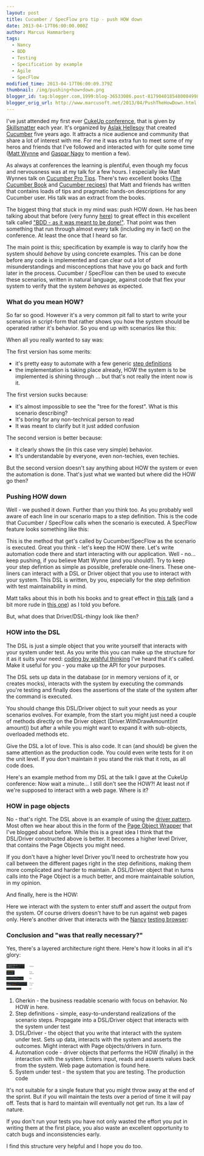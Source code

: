 ```yaml
---
layout: post
title: Cucumber / SpecFlow pro tip - push HOW down
date: 2013-04-17T06:00:00.000Z
author: Marcus Hammarberg
tags:
  - Nancy
  - BDD
  - Testing
  - Specification by example
  - Agile
  - SpecFlow
modified_time: 2013-04-17T06:00:09.379Z
thumbnail: /img/pushing+how+down.png
blogger_id: tag:blogger.com,1999:blog-36533086.post-8179040185480084998
blogger_orig_url: http://www.marcusoft.net/2013/04/PushTheHowDown.html
---
```


I've just attended my first ever [CukeUp conference](http://skillsmatter.com/event/agile-testing/cukeup-2013), that is given by [Skillsmatter](http://www.skillsmatter.com/) each year. It's organized by [Aslak Hellesoy](http://aslakhellesoy.com/) that created [Cucumber](http://cukes.info/) five years ago. It attracts a nice audience and community that share a lot of interest with me. For me it was extra fun to meet some of my heros and friends that I've followed and interacted with for quite some time ([Matt Wynne](http://blog.mattwynne.net/) and [Gaspar Nagy](http://gasparnagy.com/) to mention a few).

As always at conferences the learning is plentiful, even though my focus and nervousness was at my talk for a few hours. I especially like Matt Wynnes talk on [Cucumber Pro Tips](http://skillsmatter.com/podcast/agile-testing/why-your-step-definitions-should-be-one-liners-and-other-pro-tips). There's two excellent books ([The Cucumber Book](http://pragprog.com/book/hwcuc/the-cucumber-book) and [Cucumber recipes](http://pragprog.com/book/dhwcr/cucumber-recipes)) that Matt and friends has written that contains loads of tips and pragmatic hands-on descriptions for any Cucumber user. His talk was an extract from the books.

The biggest thing that stuck in my mind was: push HOW down. He has been talking about that before (very funny [here](http://skillsmatter.com/podcast/agile-testing/refuctoring-your-cukes)) to great effect in this excellent talk called ["BDD - as it was meant to be done!"](http://skillsmatter.com/podcast/agile-scrum/bdd-as-its-meant-to-be-done). That point was then something that run through almost every talk (including my in fact) on the conference. At least the once that I heard so far.

The main point is this; specification by example is way to clarify how the system should *behave* by using concrete examples. This can be done before any code is implemented and can clear out a lot of misunderstandings and misconceptions that have you go back and forth later in the process. Cucumber / SpecFlow can then be used to execute these scenarios, written in natural language, against code that flex your system to verify that the system *behaves* as expected.

### What do you mean HOW?

So far so good. However it's a very common pit fall to start to write your scenarios in script-form that rather shows you how the system should be operated rather it's behavior. So you end up with scenarios like this:

When all you really wanted to say was:

The first version has some merits:

- it's pretty easy to automate with a few generic [step definitions](https://github.com/techtalk/SpecFlow/wiki/Step-Definitions)
- the implementation is taking place already, HOW the system is to be implemented is shining through ... but that's not really the intent now is it.

The first version sucks because:

- it's almost impossible to see the "tree for the forest". What is this scenario describing?
- It's boring for any non-technical person to read
- It was meant to clarify but it just added confusion

The second version is better because:

- it clearly shows the (in this case very simple) behavior.
- It's understandable by everyone, even non-techies, even techies.

But the second version doesn't say anything about HOW the system or even the automation is done. That's just what we wanted but where did the HOW go then?

### Pushing HOW down

Well - we pushed it down. Further than you think too. As you probably well aware of each line in our scenario maps to a step definition. This is the code that Cucumber / SpecFlow calls when the scenario is executed. A SpecFlow feature looks something like this:

This is the method that get's called by Cucumber/SpecFlow as the scenario is executed. Great you think - let's keep the HOW there. Let's write automation code there and start interacting with our application. Well - no... keep pushing, if you believe Matt Wynne (and you should!). Try to keep your step defintion as simple as possible, preferable one-liners. These one-liners can interact with a DSL or Driver object that you use to interact with your system. This DSL is written, by you, especially for the step definition with test maintainability in mind.

Matt talks about this in both his books and to great effect in [this talk](http://skillsmatter.com/podcast/agile-scrum/bdd-as-its-meant-to-be-done) (and a bit more rude in [this one](http://skillsmatter.com/podcast/agile-testing/refuctoring-your-cukes)) as I told you before.

But, what does that Driver/DSL-thingy look like then?

### HOW into the DSL

The DSL is just a simple object that you write yourself that interacts with your system under test. As you write this you can make up the structure for it as it suits your need: [coding by wishful thinking](http://dsoguy.blogspot.se/2007/01/programming-by-wishful-thinking.html) I've heard that it's called. Make it useful for you - you make up the API for your purposes.

The DSL sets up data in the database (or in memory versions of it, or creates mocks), interacts with the system by executing the commands you're testing and finally does the assertions of the state of the system after the command is executed.

You should change this DSL/Driver object to suit your needs as your scenarios evolves. For example, from the start you might just need a couple of methods directly on the Driver object (Driver.WithDrawAmount(int amount)) but after a while you might want to expand it with sub-objects, overloaded methods etc.

Give the DSL a lot of love. This is also code. It can (and should) be given the same attention as the production code. You could even write tests for it on the unit level. If you don't maintain it you stand the risk that it rots, as all code does.

Here's an example method from my DSL at the talk I gave at the CukeUp conference:
Now wait a minute... I still don't see the HOW?! At least not if we're supposed to interact with a web page. Where is it?

### HOW in page objects

No - that's right. The DSL above is an example of using the [driver pattern](http://c2.com/cgi/wiki?BridgePattern). Most often we hear about this in the form of the [Page Object Wrapper](http://www.marcusoft.net/2011/04/clean-up-your-stepsuse-page-objects-in.html) that I've blogged about before. While this is a great idea I think that the DSL/Driver constructed above is better. It becomes a higher level Driver, that contains the Page Objects you might need.

If you don't have a higher level Driver you'll need to orchestrate how you call between the different pages right in the step definitions, making them more complicated and harder to maintain. A DSL/Driver object that in turns calls into the Page Object is a much better, and more maintainable solution, in my opinion.

And finally, here is the HOW:

Here we interact with the system to enter stuff and assert the output from the system. Of course drivers doesn't have to be run against web pages only. Here's another driver that interacts with the [Nancy](http://www.nancyfx.org/) [testing browser](http://www.marcusoft.net/2013/01/NancyTesting1.html):

### Conclusion and "was that really necessary?"

Yes, there's a layered architecture right there. Here's how it looks in all it's glory:

![pushing how down](/img/pushing+how+down.png)

1. Gherkin - the business readable scenario with focus on behavior. No HOW in here.
2. Step definitions - simple, easy-to-understand realizations of the scenario steps. Propagate into a DSL/Driver object that interacts with the system under test
3. DSL/Driver - the object that you write that interact with the system under test. Sets up data, interacts with the system and asserts the outcomes. Might interact with Page objects/drivers in turn.
4. Automation code - driver objects that performs the HOW (finally) in the interaction with the system. Enters input, reads and asserts values back from the system. Web page automation is found here.
5. System under test - the system that you are testing. The production code

It's not suitable for a single feature that you might throw away at the end of the sprint. But if you will maintain the tests over a period of time it will pay off. Tests that is hard to maintain will eventually not get run. Its a law of nature.

If you don't run your tests you have not only wasted the effort you put in writing them at the first place, you also waste an excellent opportunity to catch bugs and inconsistencies early.

I find this structure very helpful and I hope you do too.
